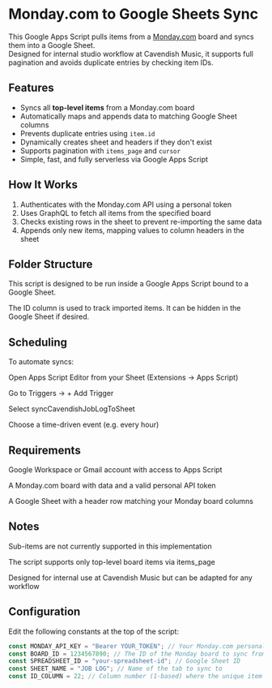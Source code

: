 # Monday.com to Google Sheets Sync

This Google Apps Script pulls items from a [Monday.com](https://monday.com) board and syncs them into a Google Sheet.  
Designed for internal studio workflow at Cavendish Music, it supports full pagination and avoids duplicate entries by checking item IDs.

## Features

- Syncs all **top-level items** from a Monday.com board
- Automatically maps and appends data to matching Google Sheet columns
- Prevents duplicate entries using `item.id`
- Dynamically creates sheet and headers if they don't exist
- Supports pagination with `items_page` and `cursor`
- Simple, fast, and fully serverless via Google Apps Script

## How It Works

1. Authenticates with the Monday.com API using a personal token
2. Uses GraphQL to fetch all items from the specified board
3. Checks existing rows in the sheet to prevent re-importing the same data
4. Appends only new items, mapping values to column headers in the sheet

## Folder Structure

This script is designed to be run inside a Google Apps Script bound to a Google Sheet.

The ID column is used to track imported items. It can be hidden in the Google Sheet if desired.

## Scheduling
To automate syncs:

Open Apps Script Editor from your Sheet (Extensions → Apps Script)

Go to Triggers → + Add Trigger

Select syncCavendishJobLogToSheet

Choose a time-driven event (e.g. every hour)

## Requirements
Google Workspace or Gmail account with access to Apps Script

A Monday.com board with data and a valid personal API token

A Google Sheet with a header row matching your Monday board columns

## Notes
Sub-items are not currently supported in this implementation

The script supports only top-level board items via items_page

Designed for internal use at Cavendish Music but can be adapted for any workflow


## Configuration

Edit the following constants at the top of the script:

```javascript
const MONDAY_API_KEY = "Bearer YOUR_TOKEN"; // Your Monday.com personal API token
const BOARD_ID = 1234567890; // The ID of the Monday board to sync from
const SPREADSHEET_ID = "your-spreadsheet-id"; // Google Sheet ID
const SHEET_NAME = "JOB LOG"; // Name of the tab to sync to
const ID_COLUMN = 22; // Column number (1-based) where the unique item ID is stored

